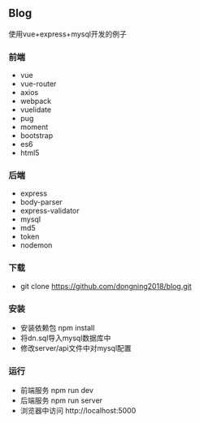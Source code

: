 ## Blog
使用vue+express+mysql开发的例子

### 前端
* vue
* vue-router
* axios
* webpack
* vuelidate
* pug
* moment
* bootstrap
* es6
* html5

### 后端
* express
* body-parser
* express-validator
* mysql
* md5
* token
* nodemon

### 下载
* git clone https://github.com/dongning2018/blog.git

### 安装
* 安装依赖包 npm install
* 将dn.sql导入mysql数据库中
* 修改server/api文件中对mysql配置

### 运行
* 前端服务 npm run dev
* 后端服务 npm run server
* 浏览器中访问 http://localhost:5000
